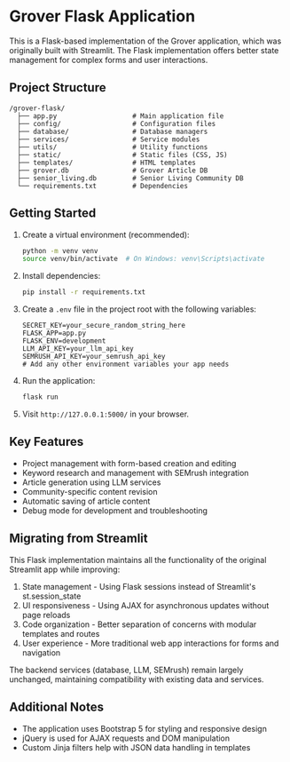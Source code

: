 # Grover Flask Application

This is a Flask-based implementation of the Grover application, which was originally built with Streamlit. The Flask implementation offers better state management for complex forms and user interactions.

## Project Structure

```
/grover-flask/
  ├── app.py                   # Main application file
  ├── config/                  # Configuration files
  ├── database/                # Database managers
  ├── services/                # Service modules
  ├── utils/                   # Utility functions
  ├── static/                  # Static files (CSS, JS)
  ├── templates/               # HTML templates
  ├── grover.db                # Grover Article DB
  ├── senior_living.db         # Senior Living Community DB
  └── requirements.txt         # Dependencies
```

## Getting Started

1. Create a virtual environment (recommended):
   ```bash
   python -m venv venv
   source venv/bin/activate  # On Windows: venv\Scripts\activate
   ```

2. Install dependencies:
   ```bash
   pip install -r requirements.txt
   ```

3. Create a `.env` file in the project root with the following variables:
   ```
   SECRET_KEY=your_secure_random_string_here
   FLASK_APP=app.py
   FLASK_ENV=development
   LLM_API_KEY=your_llm_api_key
   SEMRUSH_API_KEY=your_semrush_api_key
   # Add any other environment variables your app needs
   ```

4. Run the application:
   ```bash
   flask run
   ```

5. Visit `http://127.0.0.1:5000/` in your browser.

## Key Features

- Project management with form-based creation and editing
- Keyword research and management with SEMrush integration
- Article generation using LLM services
- Community-specific content revision
- Automatic saving of article content
- Debug mode for development and troubleshooting

## Migrating from Streamlit

This Flask implementation maintains all the functionality of the original Streamlit app while improving:

1. State management - Using Flask sessions instead of Streamlit's st.session_state
2. UI responsiveness - Using AJAX for asynchronous updates without page reloads
3. Code organization - Better separation of concerns with modular templates and routes
4. User experience - More traditional web app interactions for forms and navigation

The backend services (database, LLM, SEMrush) remain largely unchanged, maintaining compatibility with existing data and services.

## Additional Notes

- The application uses Bootstrap 5 for styling and responsive design
- jQuery is used for AJAX requests and DOM manipulation
- Custom Jinja filters help with JSON data handling in templates